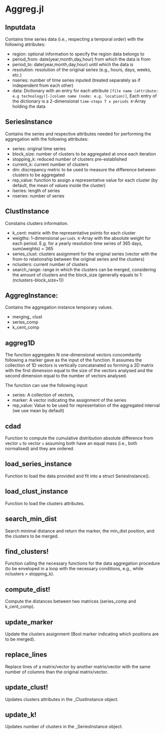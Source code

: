 # Aggreg.jl

## Inputdata

Contains time series data (i.e., respecting a temporal order) with the following attributes:
* region: optional information to specify the region data belongs to
* period_from: date(year,month,day,hour) from which the data is from
* period_to: date(year,month,day,hour) until which the data is
* resolution: resolution of the original series (e.g., hours, days, weeks, etc.)
* nseries: number of time series inputed (treated separately as if independent from each other)
* data: Dictionary with an entry for each attribute `[file name (attribute: e.g technology)]-[column name (node: e.g. location)]`, Each entry of the dictionary is a 2-dimensional `time-steps T x periods K`-Array holding the data
  

## SeriesInstance

Contains the series and respective attributes needed for performing the aggregation with the following attributes: 
* series: original time series
* block_size: number of clusters to be aggregated at once each iteration
* stopping_k: reduced number of clusters pre-established
* current_k: current number of clusters
* dm: discrepancy metric to be used to measure the difference between clusters to be aggregated
* rep_value: function to assign a representative value for each cluster (by default, the mean of values inside the cluster)
* lseries: length of series
* nseries: number of series

## ClustInstance

Constains clusters information.

* k_cent: matrix with the representative points for each cluster
* weigths: 1-dimensional `periods K`-Array with the absolute weight for each period. E.g. for a yearly resolution time series of 365 days, sum(weights) = 365
* series_clust: clusters assignment for the original series (vector with the from-to relationship between the original series and the clusters)
* nclusters: current number of clusters
* search_range: range in which the clusters can be merged, considering the amount of clusters and the block_size (generally equals to 1: (nclusters-block_size+1))

## AggregInstance:

Contains the aggregation instance temporary values.

* merging_ clust
* series_comp
* k_cent_comp

## aggreg1D

The function aggregates N one-dimensional vectors concomitantly following a marker gave as the input of the function. It assumes the collection of 1D vectors is vertically concatanated so forming a 2D matrix with the first dimension equal to the size of the vectors analysed and the second dimension equal to the number of vectors analysed.

The function can use the following input:
* series: A collection of vectors‚
* marker: A vector indicating the assignment of the series
* rep_value: Value to be used for representation of the aggregated interval (we use mean by default)


## cdad

Function to compute the cumulative distribution absolute difference from vector `u`
to vector `v` assuming both have an equal mass (i.e., both normalised) and
they are ordered.

## load_series_instance

Function to load the data provided and fit into a struct SeriesInstance().

## load_clust_instance

Function to load the clusters attributes.

## search_min_dist

Search minimal distance and return the marker, the min_dist position, and the clusters to be merged.

## find_clusters!

Function calling the necessary functions for the data aggregation procedure (to be enveloped in a loop with the necessary conditions, e.g., while nclusters > stopping_k).

## compute_dist!

Compute the distances between two matrices (series_comp and k_cent_comp).


## update_marker

Update the clusters assignment (Bool marker indicating which positions are to be merged).

## replace_lines

Replace lines of a matrix/vector by another matrix/vector with the same number of columns than the original matrix/vector.

## update_clust!

Updates clusters attributes in the _ClustInstance object.

## update_k! 

Updates number of clusters in the _SeriesInstance object.

